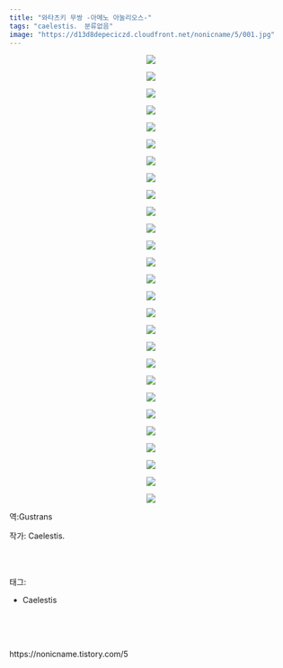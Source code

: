 ```yaml
---
title: "와타츠키 무쌍 -아메노 아눌리오스-"
tags: "caelestis． 분류없음"
image: "https://d13d8depeciczd.cloudfront.net/nonicname/5/001.jpg"
---
```

<div class="article">
<div class="tt_article_useless_p_margin"><p style="text-align: center; clear: none; float: none;"><img src="{{ site.imgserver12 }}/nonicname/5/001.jpg"/></p><p style="text-align: center; clear: none; float: none;"><img src="{{ site.imgserver12 }}/nonicname/5/002.jpg"/></p><p style="text-align: center; clear: none; float: none;"><img src="{{ site.imgserver12 }}/nonicname/5/003.jpg"/></p><p style="text-align: center; clear: none; float: none;"><img src="{{ site.imgserver12 }}/nonicname/5/004.jpg"/></p><p style="text-align: center; clear: none; float: none;"><img src="{{ site.imgserver12 }}/nonicname/5/005.jpg"/></p><p style="text-align: center; clear: none; float: none;"><img src="{{ site.imgserver12 }}/nonicname/5/006.jpg"/></p><p style="text-align: center; clear: none; float: none;"><img src="{{ site.imgserver12 }}/nonicname/5/007.jpg"/></p><p style="text-align: center; clear: none; float: none;"><img src="{{ site.imgserver12 }}/nonicname/5/008.jpg"/></p><p style="text-align: center; clear: none; float: none;"><img src="{{ site.imgserver12 }}/nonicname/5/009.jpg"/></p><p style="text-align: center; clear: none; float: none;"><img src="{{ site.imgserver12 }}/nonicname/5/010.jpg"/></p><p style="text-align: center; clear: none; float: none;"><img src="{{ site.imgserver12 }}/nonicname/5/011.jpg"/></p><p style="text-align: center; clear: none; float: none;"><img src="{{ site.imgserver12 }}/nonicname/5/012.jpg"/></p><p style="text-align: center; clear: none; float: none;"><img src="{{ site.imgserver12 }}/nonicname/5/013.jpg"/></p><p style="text-align: center; clear: none; float: none;"><img src="{{ site.imgserver12 }}/nonicname/5/014.jpg"/></p><p style="text-align: center; clear: none; float: none;"><img src="{{ site.imgserver12 }}/nonicname/5/015.jpg"/></p><p style="text-align: center; clear: none; float: none;"><img src="{{ site.imgserver12 }}/nonicname/5/016.jpg"/></p><p style="text-align: center; clear: none; float: none;"><img src="{{ site.imgserver12 }}/nonicname/5/017.jpg"/></p><p style="text-align: center; clear: none; float: none;"><img src="{{ site.imgserver12 }}/nonicname/5/018.jpg"/></p><p style="text-align: center; clear: none; float: none;"><img src="{{ site.imgserver12 }}/nonicname/5/019.jpg"/></p><p style="text-align: center; clear: none; float: none;"><img src="{{ site.imgserver12 }}/nonicname/5/020.jpg"/></p><p style="text-align: center; clear: none; float: none;"><img src="{{ site.imgserver12 }}/nonicname/5/021.jpg"/></p><p style="text-align: center; clear: none; float: none;"><img src="{{ site.imgserver12 }}/nonicname/5/022.jpg"/></p><p style="text-align: center; clear: none; float: none;"><img src="{{ site.imgserver12 }}/nonicname/5/023.jpg"/></p><p style="text-align: center; clear: none; float: none;"><img src="{{ site.imgserver12 }}/nonicname/5/024.jpg"/></p><p style="text-align: center; clear: none; float: none;"><img src="{{ site.imgserver12 }}/nonicname/5/025.jpg"/></p><p style="text-align: center; clear: none; float: none;"><img src="{{ site.imgserver12 }}/nonicname/5/026.jpg"/></p><p style="text-align: center; clear: none; float: none;"><img src="{{ site.imgserver12 }}/nonicname/5/027.jpg"/></p><p>역:Gustrans<br/></p></div>
<p>작가: Caelestis.</p><br/>
</div><br/>
<div class="tagTrail">
<p>태그: </p>
<ul>
<li>Caelestis</li>
</ul>
</div><br/>
<div class="cb_lstcomment">
</div><br/>

<br/>
<p id="refer">https://nonicname.tistory.com/5</p>
<br/>

